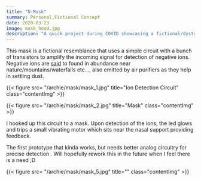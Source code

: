 ```yaml
---
title: "N-Mask"
summary: Personal,Fictional Concept
date: 2020-03-23
image: mask_head.jpg
description: "A quick project during COVID showcasing a fictional/dystopian mask that detects negative ions (in short range) in polluted environments."
---
```


This mask is a fictional resemblance that uses a simple circuit with a bunch of transistors to amplify the incoming signal for detection of negative ions. Negative ions are [said](https://www.ncbi.nlm.nih.gov/pmc/articles/PMC6213340/) to found in abundance near nature/mountains/waterfalls etc…, also emitted by air purifiers as they help in settling dust.

{{< figure src= "/archie/mask/mask_1.jpg" title="Ion Detection Circuit" class="contentImg" >}}

{{< figure src= "/archie/mask/mask_2.jpg" title="Mask" class="contentImg" >}}

I hooked up this circuit to a mask. Upon detection of the ions, the led glows and trips a small vibrating motor which sits near the nasal support providing feedback. 

The first prototype that kinda works, but needs better analog circuitry for precise detection . Will hopefully rework this in the future when I feel there is a need ;D

{{< figure src= "/archie/mask/mask_5.jpg" title="" class="contentImg" >}}